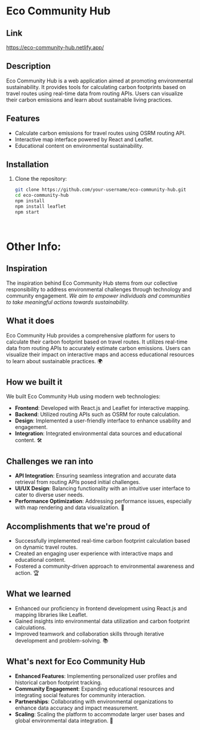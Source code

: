 # Eco Community Hub

## Link
https://eco-community-hub.netlify.app/

## Description
Eco Community Hub is a web application aimed at promoting environmental sustainability. It provides tools for calculating carbon footprints based on travel routes using real-time data from routing APIs. Users can visualize their carbon emissions and learn about sustainable living practices.

## Features
- Calculate carbon emissions for travel routes using OSRM routing API.
- Interactive map interface powered by React and Leaflet.
- Educational content on environmental sustainability.

## Installation
1. Clone the repository:
   ```bash
   git clone https://github.com/your-username/eco-community-hub.git
   cd eco-community-hub
   npm install
   npm install leaflet
   npm start




# Other Info:
## Inspiration

The inspiration behind Eco Community Hub stems from our collective responsibility to address environmental challenges through technology and community engagement. _We aim to empower individuals and communities to take meaningful actions towards sustainability._

## What it does

Eco Community Hub provides a comprehensive platform for users to calculate their carbon footprint based on travel routes. It utilizes real-time data from routing APIs to accurately estimate carbon emissions. Users can visualize their impact on interactive maps and access educational resources to learn about sustainable practices. 🌍

## How we built it

We built Eco Community Hub using modern web technologies:
- **Frontend**: Developed with React.js and Leaflet for interactive mapping.
- **Backend**: Utilized routing APIs such as OSRM for route calculation.
- **Design**: Implemented a user-friendly interface to enhance usability and engagement.
- **Integration**: Integrated environmental data sources and educational content. 🛠️

## Challenges we ran into

- **API Integration**: Ensuring seamless integration and accurate data retrieval from routing APIs posed initial challenges.
- **UI/UX Design**: Balancing functionality with an intuitive user interface to cater to diverse user needs.
- **Performance Optimization**: Addressing performance issues, especially with map rendering and data visualization. 🚧

## Accomplishments that we're proud of

- Successfully implemented real-time carbon footprint calculation based on dynamic travel routes.
- Created an engaging user experience with interactive maps and educational content.
- Fostered a community-driven approach to environmental awareness and action. 🏆

## What we learned

- Enhanced our proficiency in frontend development using React.js and mapping libraries like Leaflet.
- Gained insights into environmental data utilization and carbon footprint calculations.
- Improved teamwork and collaboration skills through iterative development and problem-solving. 📚

## What's next for Eco Community Hub

- **Enhanced Features**: Implementing personalized user profiles and historical carbon footprint tracking.
- **Community Engagement**: Expanding educational resources and integrating social features for community interaction.
- **Partnerships**: Collaborating with environmental organizations to enhance data accuracy and impact measurement.
- **Scaling**: Scaling the platform to accommodate larger user bases and global environmental data integration. 🔮
